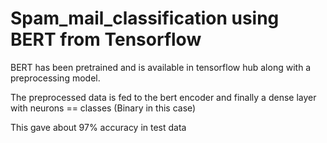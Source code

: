 # Spam_mail_classification using BERT from Tensorflow

BERT has been pretrained and is available in tensorflow hub along with a preprocessing model.

The preprocessed data is fed to the bert encoder and finally a dense layer with neurons == classes (Binary in this case)

This gave about 97% accuracy in test data
